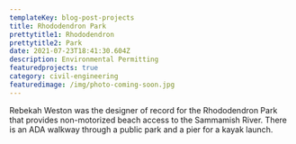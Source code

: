 ```yaml
---
templateKey: blog-post-projects
title: Rhododendron Park
prettytitle1: Rhododendron
prettytitle2: Park
date: 2021-07-23T18:41:30.604Z
description: Environmental Permitting
featuredprojects: true
category: civil-engineering
featuredimage: /img/photo-coming-soon.jpg
---
```

Rebekah Weston was the designer of record for the Rhododendron Park that provides non-motorized beach access to the Sammamish River.  There is an ADA walkway through a public park and a pier for a kayak launch.